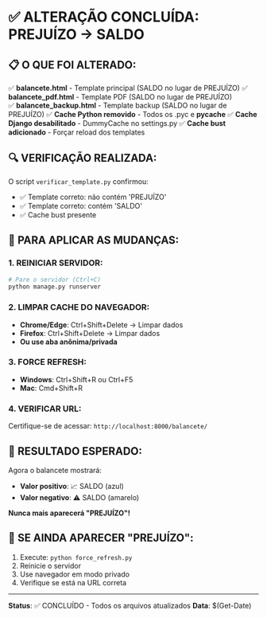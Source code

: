 # ✅ ALTERAÇÃO CONCLUÍDA: PREJUÍZO → SALDO

## 📋 O QUE FOI ALTERADO:

✅ **balancete.html** - Template principal (SALDO no lugar de PREJUÍZO)
✅ **balancete_pdf.html** - Template PDF (SALDO no lugar de PREJUÍZO)  
✅ **balancete_backup.html** - Template backup (SALDO no lugar de PREJUÍZO)
✅ **Cache Python removido** - Todos os .pyc e __pycache__
✅ **Cache Django desabilitado** - DummyCache no settings.py
✅ **Cache bust adicionado** - Forçar reload dos templates

## 🔍 VERIFICAÇÃO REALIZADA:

O script `verificar_template.py` confirmou:
- ✅ Template correto: não contém 'PREJUÍZO'
- ✅ Template correto: contém 'SALDO'
- ✅ Cache bust presente

## 🚀 PARA APLICAR AS MUDANÇAS:

### 1. REINICIAR SERVIDOR:
```bash
# Pare o servidor (Ctrl+C)
python manage.py runserver
```

### 2. LIMPAR CACHE DO NAVEGADOR:
- **Chrome/Edge**: Ctrl+Shift+Delete → Limpar dados
- **Firefox**: Ctrl+Shift+Delete → Limpar dados
- **Ou use aba anônima/privada**

### 3. FORCE REFRESH:
- **Windows**: Ctrl+Shift+R ou Ctrl+F5
- **Mac**: Cmd+Shift+R

### 4. VERIFICAR URL:
Certifique-se de acessar: `http://localhost:8000/balancete/`

## 🎯 RESULTADO ESPERADO:

Agora o balancete mostrará:
- **Valor positivo**: 📈 SALDO (azul)
- **Valor negativo**: ⚠️ SALDO (amarelo)

**Nunca mais aparecerá "PREJUÍZO"!**

## 🔧 SE AINDA APARECER "PREJUÍZO":

1. Execute: `python force_refresh.py`
2. Reinicie o servidor
3. Use navegador em modo privado
4. Verifique se está na URL correta

---
**Status**: ✅ CONCLUÍDO - Todos os arquivos atualizados
**Data**: $(Get-Date)